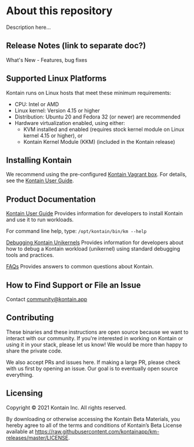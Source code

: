 # About this repository
Description here...

## Release Notes (link to separate doc?)
What's New - Features, bug fixes

## Supported Linux Platforms

Kontain runs on Linux hosts that meet these minimum requirements: 

*   CPU: Intel or AMD
*   Linux kernel: Version 4.15 or higher
*   Distribution: Ubuntu 20 and Fedora 32 (or newer) are recommended
*   Hardware virtualization enabled, using either: 
    *   KVM installed and enabled (requires stock kernel module on Linux kernel 4.15 or higher), or
    *   Kontain Kernel Module (KKM) (included in the Kontain release) 

## Installing Kontain
We recommend using the pre-configured [Kontain Vagrant box](https://app.vagrantup.com/kontain/boxes/beta2-kkm). 
For details, see the [Kontain User Guide](https://github.com/kreative-kat/ko_ug_draft_conversion/blob/main/user%20guide.md). 


## Product Documentation
 [Kontain User Guide](https://github.com/kreative-kat/ko_ug_draft_conversion/blob/main/user%20guide.md) Provides information for developers to install Kontain and use it to run workloads. 
 
For command line help, type: `/opt/kontain/bin/km --help`

[Debugging Kontain Unikernels](https://www.google.com/url?q=https://docs.google.com/document/d/17s0QY73C_x1LEOXzkTl9MPKrNGo7PSaD-f9oZ8phkkI/edit?usp%3Dsharing&sa=D&source=editors&ust=1619070677677000&usg=AOvVaw3wDZDS-8ACFqu6ioKfKDj-) Provides information for developers about how to debug a Kontain workload (unikernel) using standard debugging tools and practices.  

[FAQs](https://github.com/kreative-kat/ko_ug_draft_conversion/blob/main/FAQ.md) Provides answers to common questions about Kontain.


## How to Find Support or File an Issue

Contact <community@kontain.app> 

## Contributing
These binaries and these instructions are open source because we want to interact with our community. If you're interested in working on Kontain or using it in your stack, please let us know! We would be more than happy to share the private code.

We also accept PRs and issues here. If making a large PR, please check with us first by opening an issue. Our goal is to eventually open source everything.

## Licensing
Copyright © 2021 Kontain Inc. All rights reserved.

By downloading or otherwise accessing the Kontain Beta Materials, you hereby agree to all of the terms and conditions of Kontain’s Beta License available at https://raw.githubusercontent.com/kontainapp/km-releases/master/LICENSE.
